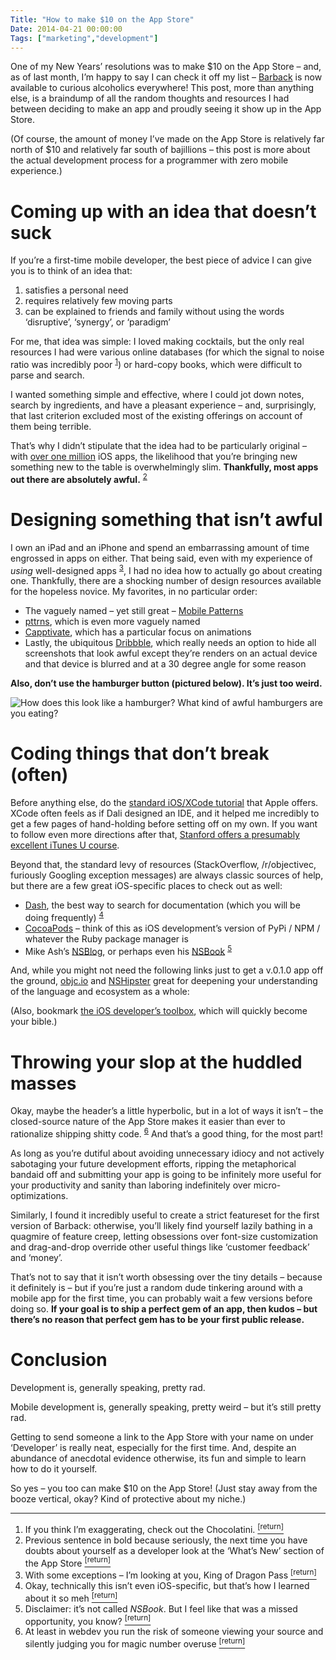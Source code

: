```yaml
---
Title: "How to make $10 on the App Store"
Date: 2014-04-21 00:00:00
Tags: ["marketing","development"]
---
```


<p>One of my New Years’ resolutions was to make $10 on the App Store – and, as of last month, I’m happy to say I can check it off my list – <a href="http://getbarback.com">Barback</a> is now available to curious alcoholics everywhere!  This post, more than anything else, is a braindump of all the random thoughts and resources I had between deciding to make an app and proudly seeing it show up in the App Store.</p>


<p>(Of course, the amount of money I’ve made on the App Store is relatively far north of $10 and relatively far south of bajillions – this post is more about the actual development process for a programmer with zero mobile experience.)</p>


<h1 id="coming-up-with-an-idea-that-doesn-t-suck">Coming up with an idea that doesn’t suck</h1>


<p>If you’re a first-time mobile developer, the best piece of advice I can give you is to think of an idea that:</p>


<ol>
<li>satisfies a personal need</li>
<li>requires relatively few moving parts</li>
<li>can be explained to friends and family without using the words ‘disruptive’, ‘synergy’, or ‘paradigm’</li>
</ol>


<p>For me, that idea was simple: I loved making cocktails, but the only real resources I had were various online databases (for which the signal to noise ratio was incredibly poor <sup class="footnote-ref" id="fnref:1"><a href="#fn:1" rel="footnote">1</a></sup>) or hard-copy books, which were difficult to parse and search.</p>


<p>I wanted something simple and effective, where I could jot down notes, search by ingredients, and have a pleasant experience – and, surprisingly, that last criterion excluded most of the existing offerings on account of them being terrible.</p>


<p>That’s why I didn’t stipulate that the idea had to be particularly original – with <a href="http://www.theverge.com/2013/10/22/4866302/apple-announces-1-million-apps-in-the-app-store">over one million</a> iOS apps, the likelihood that you’re bringing new something new to the table is overwhelmingly slim.  <strong>Thankfully, most apps out there are absolutely awful.</strong> <sup class="footnote-ref" id="fnref:2"><a href="#fn:2" rel="footnote">2</a></sup></p>


<h1 id="designing-something-that-isn-t-awful">Designing something that isn’t awful</h1>


<p>I own an iPad and an iPhone and spend an embarrassing amount of time engrossed in apps on either.  That being said, even with my experience of <em>using</em> well-designed apps <sup class="footnote-ref" id="fnref:3"><a href="#fn:3" rel="footnote">3</a></sup>, I had no idea how to actually go about creating one.  Thankfully, there are a shocking number of design resources available for the hopeless novice.  My favorites, in no particular order:</p>


<ul>
<li>The vaguely named – yet still great – <a href="http://www.mobile-patterns.com/">Mobile Patterns</a></li>
<li><a href="http://pttrns.com/">pttrns</a>, which is even more vaguely named</li>
<li><a href="http://capptivate.co/">Capptivate</a>, which has a particular focus on animations</li>
<li>Lastly, the ubiquitous <a href="http://www.dribbble.com/search?q=ios">Dribbble</a>, which really needs an option to hide all screenshots that look awful except they’re renders on an actual device and that device is blurred and at a 30 degree angle for some reason</li>
</ul>


<p><strong>Also, don’t use the hamburger button (pictured below).  It’s just too weird.</strong></p>


<p><img alt="How does this look like a hamburger?  What kind of awful hamburgers are you eating?" src="http://mlkshk.com/r/LOQQ"/></p>


<h1 id="coding-things-that-don-t-break-often">Coding things that don’t break (often)</h1>


<p>Before anything else, do the <a href="https://developer.apple.com/library/ios/referencelibrary/GettingStarted/RoadMapiOS/FirstTutorial.html">standard iOS/XCode tutorial</a> that Apple offers.  XCode often feels as if Dali designed an IDE, and it helped me incredibly to get a few pages of hand-holding before setting off on my own.  If you want to follow even more directions after that, <a href="http://online.stanford.edu/course/developing-ios7-apps-fall-2013?utm_source=email-broadcast&amp;utm_medium=email-click&amp;utm_campaign=december-mailer-2013">Stanford offers a presumably excellent iTunes U course</a>.</p>


<p>Beyond that, the standard levy of resources (StackOverflow, /r/objectivec, furiously Googling exception messages) are always classic sources of help, but there are a few great iOS-specific places to check out as well:</p>


<ul>
<li><a href="https://itunes.apple.com/app/dash-docs-snippets/id458034879?mt=12">Dash</a>, the best way to search for documentation (which you will be doing frequently) <sup class="footnote-ref" id="fnref:4"><a href="#fn:4" rel="footnote">4</a></sup></li>
<li><a href="http://cocoapods.org/">CocoaPods</a> – think of this as iOS development’s version of PyPi / NPM / whatever the Ruby package manager is</li>
<li>Mike Ash’s <a href="https://mikeash.com/pyblog/">NSBlog</a>, or perhaps even his <a href="https://mikeash.com/book.html">NSBook</a> <sup class="footnote-ref" id="fnref:6"><a href="#fn:6" rel="footnote">5</a></sup></li>
</ul>


<p>And, while you might not need the following links just to get a v.0.1.0 app off the ground, <a href="http://www.objc.io/">objc.io</a> and <a href="http://nshipster.com/">NSHipster</a> great for deepening your understanding of the language and ecosystem as a whole:</p>


<p>(Also, bookmark <a href="http://benscheirman.com/2013/08/the-ios-developers-toolbelt/">the iOS developer’s toolbox</a>, which will quickly become your bible.)</p>


<h1 id="throwing-your-slop-at-the-huddled-masses">Throwing your slop at the huddled masses</h1>


<p>Okay, maybe the header’s a little hyperbolic, but in a lot of ways it isn’t – the closed-source nature of the App Store makes it easier than ever to rationalize shipping shitty code.  <sup class="footnote-ref" id="fnref:5"><a href="#fn:5" rel="footnote">6</a></sup>  And that’s a good thing, for the most part!</p>


<p>As long as you’re dutiful about avoiding unnecessary idiocy and not actively sabotaging your future development efforts, ripping the metaphorical bandaid off and submitting your app is going to be infinitely more useful for your productivity and sanity than laboring indefinitely over micro-optimizations.</p>


<p>Similarly, I found it incredibly useful to create a strict featureset for the first version of Barback: otherwise, you’ll likely find yourself lazily bathing in a quagmire of feature creep, letting obsessions over font-size customization and drag-and-drop override other useful things like ‘customer feedback’ and ‘money’.</p>


<p>That’s not to say that it isn’t worth obsessing over the tiny details – because it definitely is – but if you’re just a random dude tinkering around with a mobile app for the first time, you can probably wait a few versions before doing so.  <strong>If your goal is to ship a perfect gem of an app, then kudos – but there’s no reason that perfect gem has to be your first public release.</strong></p>


<h1 id="conclusion">Conclusion</h1>


<p>Development is, generally speaking, pretty rad.</p>


<p>Mobile development is, generally speaking, pretty weird – but it’s still pretty rad.</p>


<p>Getting to send someone a link to the App Store with your name on under ‘Developer’ is really neat, especially for the first time.  And, despite an abundance of anecdotal evidence otherwise, its fun and simple to learn how to do it yourself.</p>


<p>So yes – you too can make $10 on the App Store!  (Just stay away from the booze vertical, okay?  Kind of protective about my niche.)</p>


<div class="footnotes">
<hr/>
<ol>
<li id="fn:1">If you think I’m exaggerating, check out the Chocolatini.
 <a class="footnote-return" href="#fnref:1"><sup>[return]</sup></a></li>
<li id="fn:2">Previous sentence in bold because seriously, the next time you have doubts about yourself as a developer look at the ‘What’s New’ section of the App Store
 <a class="footnote-return" href="#fnref:2"><sup>[return]</sup></a></li>
<li id="fn:3">With some exceptions – I’m looking at you, King of Dragon Pass
 <a class="footnote-return" href="#fnref:3"><sup>[return]</sup></a></li>
<li id="fn:4">Okay, technically this isn’t even iOS-specific, but that’s how I learned about it so meh
 <a class="footnote-return" href="#fnref:4"><sup>[return]</sup></a></li>
<li id="fn:6">Disclaimer: it’s not called <em>NSBook</em>.  But I feel like that was a missed opportunity, you know?
 <a class="footnote-return" href="#fnref:6"><sup>[return]</sup></a></li>
<li id="fn:5">At least in webdev you run the risk of someone viewing your source and silently judging you for magic number overuse
 <a class="footnote-return" href="#fnref:5"><sup>[return]</sup></a></li>
</ol>
</div>
	
